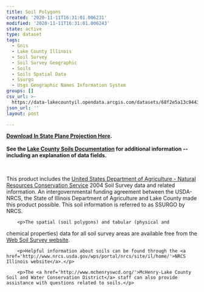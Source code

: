 ```yaml
---
title: Soil Polygons
created: '2020-11-11T16:31:01.006231'
modified: '2020-11-11T16:31:01.006243'
state: active
type: dataset
tags:
  - Gnis
  - Lake County Illinois
  - Soil Survey
  - Soil Survey Geographic
  - Soils
  - Soils Spatial Data
  - Ssurgo
  - Usgs Geographic Names Information System
groups: []
csv_url: >-
  https://data-lakecountyil.opendata.arcgis.com/datasets/68f2e5a13c9443f99115c1e791a9380d_2.csv?outSR=%7B%22latestWkid%22%3A3435%2C%22wkid%22%3A102671%7D
json_url: ''
layout: post

---
```

<div><b><a href='https://s3.amazonaws.com/lakecountygis-public/soils/soils.zip' target='_blank'>Download In State Plane Projection Here</a>. </b><span style='font-weight: bold;'><br /></span></div><span style='font-weight: bold;'><div><span style='font-weight: bold;'><br /></span></div>See the <a href='https://ago-item-storage.s3-external-1.amazonaws.com/e611a4c28c09487d9c492d59d43b21b5/readme.pdf?X-Amz-Security-Token=FQoDYXdzEDUaDOHimheqiRdAI1eT0CKcA5QWIyZvHszEO92ic4iwSCm5RAhVTwvR2D1ZtDB0xtYE%2B5xl5%2Flvr4Ux0JGfScCnnde5JLe5%2BTnTNsdzwZm3GHdeM9g78JvEKfmWcv%2BxVWIpaXVD6CneQTYnHPPTuL4hUzBOqmivQomtpy%2FUCx1zq46ILBeFSntLTaaec73VUrLN3W1%2FfP243zCIO9z2dcJfPdwFY68vLwfmM9IMk4Cnd1V9wI%2BEBHEyqTtRQ5oWxdBEXxPSlcp0GWO%2BPWf1Usb4L6CKVPUll8IIGkxkiIHfsolgGeaOKeuTO8l%2FB%2Fda%2B8%2F%2BjS6Jas1O5na%2FDCvr6%2B8Dytrv3H6foF4HKIXsrK7BN85uYeXxfrqJPZIhi%2BpGlzojhMgu1injgzqZDDsRRzwmJAaLjrXRwKfdHrhRgWgmyOf5YO4vrNBGuZI%2F5iWxeProQLp3wLTq0HOskN5rgdG99N20ke%2BQxbSepSfFpKDl12Geqi0XVEtFUi4ru9%2BvkczZXwZbjysdnKGHZWcY%2F90PejQ0NrQVclhWiglRH3kRfFGdzs3mgkb%2Fpl3pED4oxsfEvAU%3D&amp;X-Amz-Algorithm=AWS4-HMAC-SHA256&amp;X-Amz-Date=20160721T210908Z&amp;X-Amz-SignedHeaders=host&amp;X-Amz-Expires=300&amp;X-Amz-Credential=ASIAIMMDRIVA2HD2T5BQ%2F20160721%2Fus-east-1%2Fs3%2Faws4_request&amp;X-Amz-Signature=8f208267c321b94d7458fa5036dc8ae73a00c8e8973d2cc20e7536589e42056b' target='_blank'>Lake County Soils Documentation</a> for additional information -- including an explanation of data fields.</span><br /><p><br /></p><p>This product includes the <a href='http://soils.usda.gov/'>United States Department of Agriculture - Natural Resources Conservation Service</a>
 2004 Soil Survey data and related information. An intergovernmental 
funding agreement between the USDA-NRCS, the State of Illinois 
Department of Agriculture and Lake County made this product possible. 
This soil information is referred to as SSURGO by NRCS.</p>

        <p>The spatial (soil polygons) and tabular (physical and 
chemical properties) data for all soil survey areas are available free 
from the <a href='http://websoilsurvey.nrcs.usda.gov/'>Web Soil Survey website</a>.</p>

        <p>Helpful information about soils can be found through the <a href='http://www.nrcs.usda.gov/wps/portal/nrcs/site/il/home/'>NRCS Illinois website</a>.</p>

        <p>The <a href='http://www.mchenryswcd.org/'>McHenry-Lake County Soil and Water Conservation District</a> staff can also provide assistance with questions related to soils.</p>
